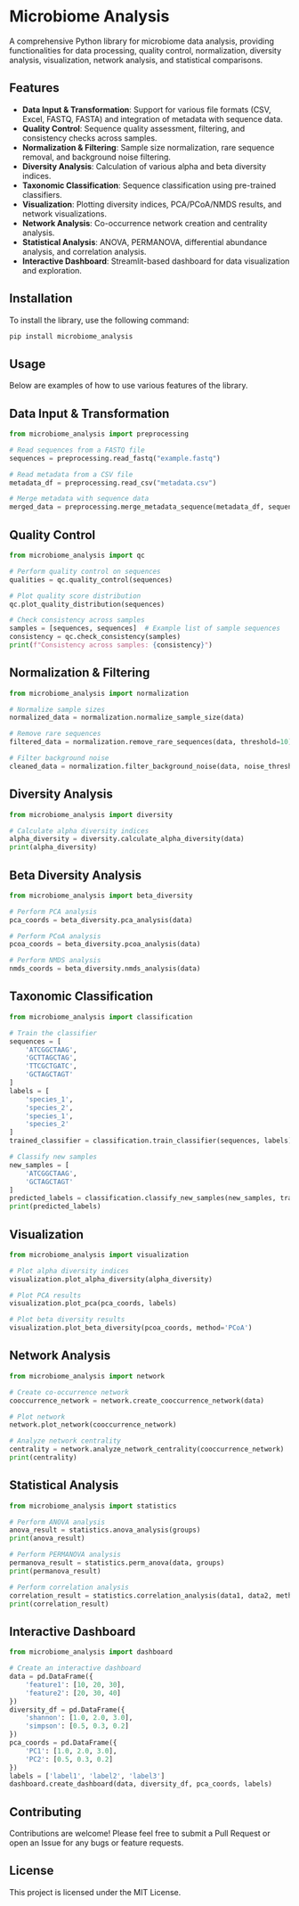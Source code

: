 # Microbiome Analysis

A comprehensive Python library for microbiome data analysis, providing functionalities for data processing, quality control, normalization, diversity analysis, visualization, network analysis, and statistical comparisons.

## Features

- **Data Input & Transformation**: Support for various file formats (CSV, Excel, FASTQ, FASTA) and integration of metadata with sequence data.
- **Quality Control**: Sequence quality assessment, filtering, and consistency checks across samples.
- **Normalization & Filtering**: Sample size normalization, rare sequence removal, and background noise filtering.
- **Diversity Analysis**: Calculation of various alpha and beta diversity indices.
- **Taxonomic Classification**: Sequence classification using pre-trained classifiers.
- **Visualization**: Plotting diversity indices, PCA/PCoA/NMDS results, and network visualizations.
- **Network Analysis**: Co-occurrence network creation and centrality analysis.
- **Statistical Analysis**: ANOVA, PERMANOVA, differential abundance analysis, and correlation analysis.
- **Interactive Dashboard**: Streamlit-based dashboard for data visualization and exploration.

## Installation

To install the library, use the following command:

```bash
pip install microbiome_analysis
```

## Usage
Below are examples of how to use various features of the library.

## Data Input & Transformation

```python
from microbiome_analysis import preprocessing

# Read sequences from a FASTQ file
sequences = preprocessing.read_fastq("example.fastq")

# Read metadata from a CSV file
metadata_df = preprocessing.read_csv("metadata.csv")

# Merge metadata with sequence data
merged_data = preprocessing.merge_metadata_sequence(metadata_df, sequences)
```

## Quality Control
```python
from microbiome_analysis import qc

# Perform quality control on sequences
qualities = qc.quality_control(sequences)

# Plot quality score distribution
qc.plot_quality_distribution(sequences)

# Check consistency across samples
samples = [sequences, sequences]  # Example list of sample sequences
consistency = qc.check_consistency(samples)
print(f"Consistency across samples: {consistency}")
```

## Normalization & Filtering
```python
from microbiome_analysis import normalization

# Normalize sample sizes
normalized_data = normalization.normalize_sample_size(data)

# Remove rare sequences
filtered_data = normalization.remove_rare_sequences(data, threshold=10)

# Filter background noise
cleaned_data = normalization.filter_background_noise(data, noise_threshold=0.01)
```

## Diversity Analysis
```python
from microbiome_analysis import diversity

# Calculate alpha diversity indices
alpha_diversity = diversity.calculate_alpha_diversity(data)
print(alpha_diversity)
```

## Beta Diversity Analysis
```python
from microbiome_analysis import beta_diversity

# Perform PCA analysis
pca_coords = beta_diversity.pca_analysis(data)

# Perform PCoA analysis
pcoa_coords = beta_diversity.pcoa_analysis(data)

# Perform NMDS analysis
nmds_coords = beta_diversity.nmds_analysis(data)
```

## Taxonomic Classification
```python
from microbiome_analysis import classification

# Train the classifier
sequences = [
    'ATCGGCTAAG',
    'GCTTAGCTAG',
    'TTCGCTGATC',
    'GCTAGCTAGT'
]
labels = [
    'species_1',
    'species_2',
    'species_1',
    'species_2'
]
trained_classifier = classification.train_classifier(sequences, labels)

# Classify new samples
new_samples = [
    'ATCGGCTAAG',
    'GCTAGCTAGT'
]
predicted_labels = classification.classify_new_samples(new_samples, trained_classifier)
print(predicted_labels)
```

## Visualization
```python
from microbiome_analysis import visualization

# Plot alpha diversity indices
visualization.plot_alpha_diversity(alpha_diversity)

# Plot PCA results
visualization.plot_pca(pca_coords, labels)

# Plot beta diversity results
visualization.plot_beta_diversity(pcoa_coords, method='PCoA')
```

## Network Analysis
```python
from microbiome_analysis import network

# Create co-occurrence network
cooccurrence_network = network.create_cooccurrence_network(data)

# Plot network
network.plot_network(cooccurrence_network)

# Analyze network centrality
centrality = network.analyze_network_centrality(cooccurrence_network)
print(centrality)
```

## Statistical Analysis
```python
from microbiome_analysis import statistics

# Perform ANOVA analysis
anova_result = statistics.anova_analysis(groups)
print(anova_result)

# Perform PERMANOVA analysis
permanova_result = statistics.perm_anova(data, groups)
print(permanova_result)

# Perform correlation analysis
correlation_result = statistics.correlation_analysis(data1, data2, method='spearman')
print(correlation_result)
```

## Interactive Dashboard
```python
from microbiome_analysis import dashboard

# Create an interactive dashboard
data = pd.DataFrame({
    'feature1': [10, 20, 30],
    'feature2': [20, 30, 40]
})
diversity_df = pd.DataFrame({
    'shannon': [1.0, 2.0, 3.0],
    'simpson': [0.5, 0.3, 0.2]
})
pca_coords = pd.DataFrame({
    'PC1': [1.0, 2.0, 3.0],
    'PC2': [0.5, 0.3, 0.2]
})
labels = ['label1', 'label2', 'label3']
dashboard.create_dashboard(data, diversity_df, pca_coords, labels)
```

## Contributing
Contributions are welcome! Please feel free to submit a Pull Request or open an Issue for any bugs or feature requests.

## License
This project is licensed under the MIT License.